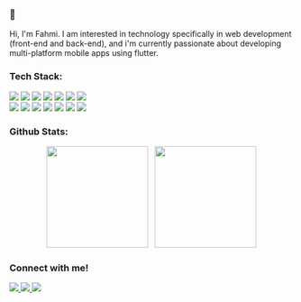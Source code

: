 ### 👋

<!--
**superMiii/superMiii** is a ✨ _special_ ✨ repository because its `README.md` (this file) appears on your GitHub profile.

Here are some ideas to get you started:

- 🔭 I’m currently working on ...
- 🌱 I’m currently learning ...
- 👯 I’m looking to collaborate on ...
- 🤔 I’m looking for help with ...
- 💬 Ask me about ...
- 📫 How to reach me: ...
- 😄 Pronouns: ...
- ⚡ Fun fact: ...
-->

Hi, I'm Fahmi. I am interested in technology specifically in web development (front-end and back-end), and i'm currently passionate about developing multi-platform mobile apps using flutter.

<!-- ### Tools:
<p>
  <img src="https://img.shields.io/badge/OS-Windows-blue?&logo=windows&logoColor=blue">
  <img src="https://img.shields.io/badge/Text%20Editor-Visual%20Studio%20Code-blue?&logo=visual%20studio%20code&logoColor=blue">
  <img src="https://img.shields.io/badge/IDE-Android%20Studio-green?&logo=android%20studio&logoColor=green">
</p>

### Programming Language:
<p>
  <img src="https://img.shields.io/badge/-HTML-black?style=flat&logo=HTML5">
  <img src="https://img.shields.io/badge/-CSS-black?style=flat&logo=CSS3&logoColor=1572B6">
  <img src="https://img.shields.io/badge/-JS-black?style=flat&logo=Javascript">
  <img src="https://img.shields.io/badge/-Dart-black?style=flat&logo=Dart&logoColor=1572B6">
  <img src="https://img.shields.io/badge/-PHP-black?style=flat&logo=PHP&logoColor=474A8A">
  <img src="https://img.shields.io/badge/-Python-black?style=flat&logo=Python&logoColor=FFD43B">
</p> 

### Database:
<p>
  <img src="https://img.shields.io/badge/-MySQL-black?style=flat&logo=mysql">
  <img src="https://img.shields.io/badge/-MongoDB-black?style=flat&logo=mongodb">
  <img src="https://img.shields.io/badge/-PostgreSQL-black?style=flat&logo=postgresql">
  <img src="https://img.shields.io/badge/-Firebase-black?style=flat&logo=firebase">
</p> -->

### Tech Stack:
<p>
  <img src="https://img.shields.io/badge/-Laravel-black?style=flat&logo=laravel">
  <img src="https://img.shields.io/badge/-React-black?style=flat&logo=React">
  <img src="https://img.shields.io/badge/-CodeIgniter-black?style=flat&logo=codeigniter">
  <img src="https://img.shields.io/badge/-Express-black?style=flat&logo=Express&logoColor=ccc">
<!--   <img src="https://img.shields.io/badge/-Flutter-black?style=flat&logo=flutter&logoColor=42A5F5"> -->
  <img src="https://img.shields.io/badge/-MySQL-black?style=flat&logo=mysql">
  <img src="https://img.shields.io/badge/-MongoDB-black?style=flat&logo=mongodb">
  <img src="https://img.shields.io/badge/-Flask-black?style=flat&logo=flask">
  <br>
  <img src="https://img.shields.io/badge/-Bootstrap-black?style=flat&logo=Bootstrap">
  <img src="https://img.shields.io/badge/-NodeJS-black?style=flat&logo=node.js">
  <img src="https://img.shields.io/badge/-HTML-black?style=flat&logo=HTML5">
  <img src="https://img.shields.io/badge/-CSS-black?style=flat&logo=CSS3&logoColor=1572B6">
  <img src="https://img.shields.io/badge/-JS-black?style=flat&logo=Javascript">
<!--   <img src="https://img.shields.io/badge/-Dart-black?style=flat&logo=Dart&logoColor=1572B6"> -->
  <img src="https://img.shields.io/badge/-PHP-black?style=flat&logo=PHP&logoColor=474A8A">
  <img src="https://img.shields.io/badge/-Python-black?style=flat&logo=Python&logoColor=FFD43B">
</p>

### Github Stats:
<p align="center">
  <img height="180px" src="https://github-readme-stats.vercel.app/api?username=superMiii&show_icons=true&theme=dark">
  &nbsp;
  <img height="180px" src="https://github-readme-stats.vercel.app/api/top-langs?username=superMiii&show_icons=true&locale=en&layout=compact&theme=dark">
</p>

### Connect with me!
<a href="https://github.com/superMiii/">
  <img src="https://img.shields.io/badge/-Github-black?style=flat&logo=github">
</a>
<a href="https://www.instagram.com/fahminurfalah_/">
  <img src="https://img.shields.io/badge/-Instagram-black?style=flat&logo=instagram">
</a>
<a href="linkedin.com/in/fahmi-nurfalah">
  <img src="https://img.shields.io/badge/-LinkedIn-black?style=flat&logo=linkedin&logoColor=0e76a8">
</a>
